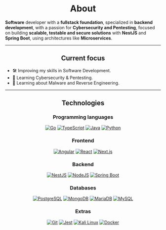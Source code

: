 <div align="center"><h1>About</h1></div>

<strong>Software</strong> developer with a <strong>fullstack foundation</strong>, specialized in <strong>backend development</strong>, with a passion for <strong>Cybersecurity and Pentesting</strong>, focused on building <strong>scalable, testable and secure solutions</strong> with <strong>NestJS</strong> and <strong>Spring Boot</strong>, using architectures like <strong>Microservices</strong>.

----

<div align="center"><h2>Current focus</h2></div>

- 🛠️ Improving my skills in Software Development.
- 🔐 Learning Cybersecurity & Pentesting.
- 🦠 Learning about Malware and Reverse Engineering.

----

<div align="center"><h2>Technologies</h2></div>

<div align="center"><h3>Programming languages</h3></div>

<p align="center">
  <a href="#"><img alt="Go" src="https://img.shields.io/badge/Go-black?&logo=go&logoColor=2300ADD8"></a>
  <a href="#"><img alt="TypeScript" src="https://img.shields.io/badge/TypeScript-black?logo=typescript&logoColor=3178C6"></a>
  <a href="#"><img alt="Java" src="https://img.shields.io/badge/Java-black?logo=openjdk&logoColor=ED8B00"></a>
  <a href="#"><img alt="Python" src="https://img.shields.io/badge/Python-black?logo=python&logoColor=3776AB"></a>
</p>

<div align="center"><h3>Frontend</h3></div>

<p align="center">
  <a href="#"><img alt="Angular" src="https://img.shields.io/badge/Angular-black?logo=angular&logoColor=F50243"></a>
  <a href="#"><img alt="React" src="https://img.shields.io/badge/React-black?logo=react&logoColor=2320232A"></a>
  <a href="#"><img alt="Next.js" src="https://img.shields.io/badge/Next.js-black?logo=next.js&logoColor=white"></a>
</p>

<div align="center"><h3>Backend</h3></div>

<p align="center">
  <a href="#"><img alt="NestJS" src="https://img.shields.io/badge/NestJS-black?logo=nestjs&logoColor=D42A51"></a>
  <a href="#"><img alt="NodeJS" src="https://img.shields.io/badge/Node.js-black?logo=node.js&logoColor=6DA55F"></a>
  <a href="#"><img alt="Spring Boot" src="https://img.shields.io/badge/Spring%20Boot-black?logo=springboot&logoColor=6DB33F"></a>
</p>

<div align="center"><h3>Databases</h3></div>

<p align="center">
  <a href="#"><img alt="PostgreSQL" src="https://img.shields.io/badge/PostgreSQL-black?logo=postgresql&logoColor=23316192"></a>
  <a href="#"><img alt="MongoDB" src="https://img.shields.io/badge/MongoDB-black?logo=mongodb&logoColor=234EA94B"></a>
  <a href="#"><img alt="MariaDB" src="https://img.shields.io/badge/MariaDB-black?logo=mariadb&logoColor=003545"></a>
  <a href="#"><img alt="MySQL" src="https://img.shields.io/badge/MySQL-black?logo=mysql&logoColor=4479A1"></a>
</p>

<div align="center"><h3>Extras</h3></div>

<p align="center">
  <a href="#"><img alt="Git" src="https://img.shields.io/badge/Git-black?logo=git&logoColor=F05032"></a>
  <a href="#"><img alt="Jest" src="https://img.shields.io/badge/Jest-black?logo=jest&logoColor=C21325"></a>
  <a href="#"><img alt="Kali Linux" src="https://img.shields.io/badge/Kali%20Linux-black?logo=kalilinux&logoColor=557C94"></a>
  <a href="#"><img alt="Docker" src="https://img.shields.io/badge/Docker-black?logo=docker&logoColor=2496ED"></a>
</p>
